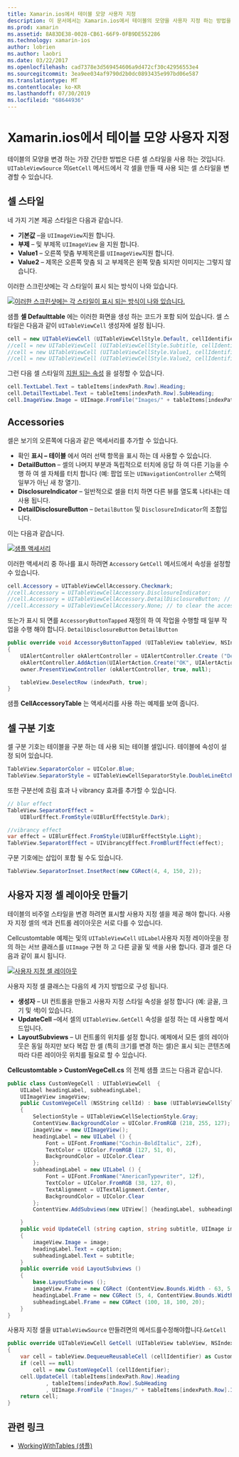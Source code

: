 ```yaml
---
title: Xamarin.ios에서 테이블 모양 사용자 지정
description: 이 문서에서는 Xamarin.ios에서 테이블의 모양을 사용자 지정 하는 방법을 설명 합니다. 셀 스타일, 보조 프로그램, 셀 구분 기호 및 사용자 지정 셀 레이아웃을 설명 합니다.
ms.prod: xamarin
ms.assetid: 8A83DE38-0028-CB61-66F9-0FB9DE552286
ms.technology: xamarin-ios
author: lobrien
ms.author: laobri
ms.date: 03/22/2017
ms.openlocfilehash: cad7378e3d569454606a9d472cf30c42956553e4
ms.sourcegitcommit: 3ea9ee034af9790d2b0dc0893435e997bd06e587
ms.translationtype: MT
ms.contentlocale: ko-KR
ms.lasthandoff: 07/30/2019
ms.locfileid: "68644936"
---
```

# <a name="customizing-a-tables-appearance-in-xamarinios"></a>Xamarin.ios에서 테이블 모양 사용자 지정

테이블의 모양을 변경 하는 가장 간단한 방법은 다른 셀 스타일을 사용 하는 것입니다. `UITableViewSource` 의`GetCell` 메서드에서 각 셀을 만들 때 사용 되는 셀 스타일을 변경할 수 있습니다.

## <a name="cell-styles"></a>셀 스타일

네 가지 기본 제공 스타일은 다음과 같습니다.

-  **기본값** –을 `UIImageView`지원 합니다.
-  **부제** – 및 부제목 `UIImageView` 을 지원 합니다.
-  **Value1** – 오른쪽 맞춤 부제목은를 `UIImageView`지원 합니다.
-  **Value2** – 제목은 오른쪽 맞춤 되 고 부제목은 왼쪽 맞춤 되지만 이미지는 그렇지 않습니다.


이러한 스크린샷에는 각 스타일이 표시 되는 방식이 나와 있습니다.

 [![](customizing-table-appearance-images/image7.png "이러한 스크린샷에는 각 스타일이 표시 되는 방식이 나와 있습니다.")](customizing-table-appearance-images/image7.png#lightbox)

샘플 **셀 Defaulttable** 에는 이러한 화면을 생성 하는 코드가 포함 되어 있습니다. 셀 스타일은 다음과 같이 `UITableViewCell` 생성자에 설정 됩니다.

```csharp
cell = new UITableViewCell (UITableViewCellStyle.Default, cellIdentifier);
//cell = new UITableViewCell (UITableViewCellStyle.Subtitle, cellIdentifier);
//cell = new UITableViewCell (UITableViewCellStyle.Value1, cellIdentifier);
//cell = new UITableViewCell (UITableViewCellStyle.Value2, cellIdentifier);
```

그런 다음 셀 스타일의 [지원 되는 속성](xref:UIKit.UITableViewCell) 을 설정할 수 있습니다.

```csharp
cell.TextLabel.Text = tableItems[indexPath.Row].Heading;
cell.DetailTextLabel.Text = tableItems[indexPath.Row].SubHeading;
cell.ImageView.Image = UIImage.FromFile("Images/" + tableItems[indexPath.Row].ImageName); // don't use for Value2
```

## <a name="accessories"></a>Accessories

셀은 보기의 오른쪽에 다음과 같은 액세서리를 추가할 수 있습니다.

-   확인 **표시 – 테이블** 에서 여러 선택 항목을 표시 하는 데 사용할 수 있습니다.
-   **DetailButton** – 셀의 나머지 부분과 독립적으로 터치에 응답 하 여 다른 기능을 수행 하 여 셀 자체를 터치 합니다 (예: 팝업 또는 `UINavigationController` 스택의 일부가 아닌 새 창 열기).
-   **DisclosureIndicator** – 일반적으로 셀을 터치 하면 다른 뷰를 열도록 나타내는 데 사용 됩니다.
-   **DetailDisclosureButton** – `DetailButton` 및 `DisclosureIndicator`의 조합입니다.


이는 다음과 같습니다.

 [![](customizing-table-appearance-images/image8.png "샘플 액세서리")](customizing-table-appearance-images/image8.png#lightbox)

이러한 액세서리 중 하나를 표시 하려면 `Accessory` `GetCell` 메서드에서 속성을 설정할 수 있습니다.

```csharp
cell.Accessory = UITableViewCellAccessory.Checkmark;
//cell.Accessory = UITableViewCellAccessory.DisclosureIndicator;
//cell.Accessory = UITableViewCellAccessory.DetailDisclosureButton; // implement AccessoryButtonTapped
//cell.Accessory = UITableViewCellAccessory.None; // to clear the accessory
```

또는가 표시 되 면를 `AccessoryButtonTapped` 재정의 하 여 작업을 수행할 때 일부 작업을 수행 해야 합니다. `DetailDisclosureButton` `DetailButton`

```csharp
public override void AccessoryButtonTapped (UITableView tableView, NSIndexPath indexPath)
{
    UIAlertController okAlertController = UIAlertController.Create ("DetailDisclosureButton Touched", tableItems[indexPath.Row].Heading, UIAlertControllerStyle.Alert);
    okAlertController.AddAction(UIAlertAction.Create("OK", UIAlertActionStyle.Default, null));
    owner.PresentViewController (okAlertController, true, null);

    tableView.DeselectRow (indexPath, true);
}
```

샘플 **CellAccessoryTable** 는 액세서리를 사용 하는 예제를 보여 줍니다.

## <a name="cell-separators"></a>셀 구분 기호

셀 구분 기호는 테이블을 구분 하는 데 사용 되는 테이블 셀입니다. 테이블에 속성이 설정 되어 있습니다.

```csharp
TableView.SeparatorColor = UIColor.Blue;
TableView.SeparatorStyle = UITableViewCellSeparatorStyle.DoubleLineEtched;
```

또한 구분선에 흐림 효과 나 vibrancy 효과를 추가할 수 있습니다.

```csharp
// blur effect
TableView.SeparatorEffect =
    UIBlurEffect.FromStyle(UIBlurEffectStyle.Dark);

//vibrancy effect
var effect = UIBlurEffect.FromStyle(UIBlurEffectStyle.Light);
TableView.SeparatorEffect = UIVibrancyEffect.FromBlurEffect(effect);
```

구분 기호에는 삽입이 포함 될 수도 있습니다.

```csharp
TableView.SeparatorInset.InsetRect(new CGRect(4, 4, 150, 2));
```

## <a name="creating-custom-cell-layouts"></a>사용자 지정 셀 레이아웃 만들기

테이블의 비주얼 스타일을 변경 하려면 표시할 사용자 지정 셀을 제공 해야 합니다. 사용자 지정 셀의 색과 컨트롤 레이아웃은 서로 다를 수 있습니다.

Cellcustomtable 예제는 및의 `UITableViewCell` `UILabel`사용자 지정 레이아웃을 정의 하는 서브 클래스를 `UIImage` 구현 하 고 다른 글꼴 및 색을 사용 합니다. 결과 셀은 다음과 같이 표시 됩니다.

 [![](customizing-table-appearance-images/image9.png "사용자 지정 셀 레이아웃")](customizing-table-appearance-images/image9.png#lightbox)

사용자 지정 셀 클래스는 다음의 세 가지 방법으로 구성 됩니다.

-   **생성자** – UI 컨트롤을 만들고 사용자 지정 스타일 속성을 설정 합니다 (예: 글꼴, 크기 및 색)이 있습니다.
-   **UpdateCell** –에서 셀의 `UITableView.GetCell` 속성을 설정 하는 데 사용할 메서드입니다.
-   **LayoutSubviews** – UI 컨트롤의 위치를 설정 합니다. 예제에서 모든 셀의 레이아웃은 동일 하지만 보다 복잡 한 셀 (특히 크기를 변경 하는 셀)은 표시 되는 콘텐츠에 따라 다른 레이아웃 위치를 필요로 할 수 있습니다.


**Cellcustomtable > CustomVegeCell.cs** 의 전체 샘플 코드는 다음과 같습니다.

```csharp
public class CustomVegeCell : UITableViewCell  {
    UILabel headingLabel, subheadingLabel;
    UIImageView imageView;
    public CustomVegeCell (NSString cellId) : base (UITableViewCellStyle.Default, cellId)
    {
        SelectionStyle = UITableViewCellSelectionStyle.Gray;
        ContentView.BackgroundColor = UIColor.FromRGB (218, 255, 127);
        imageView = new UIImageView();
        headingLabel = new UILabel () {
            Font = UIFont.FromName("Cochin-BoldItalic", 22f),
            TextColor = UIColor.FromRGB (127, 51, 0),
            BackgroundColor = UIColor.Clear
        };
        subheadingLabel = new UILabel () {
            Font = UIFont.FromName("AmericanTypewriter", 12f),
            TextColor = UIColor.FromRGB (38, 127, 0),
            TextAlignment = UITextAlignment.Center,
            BackgroundColor = UIColor.Clear
        };
        ContentView.AddSubviews(new UIView[] {headingLabel, subheadingLabel, imageView});

    }
    public void UpdateCell (string caption, string subtitle, UIImage image)
    {
        imageView.Image = image;
        headingLabel.Text = caption;
        subheadingLabel.Text = subtitle;
    }
    public override void LayoutSubviews ()
    {
        base.LayoutSubviews ();
        imageView.Frame = new CGRect (ContentView.Bounds.Width - 63, 5, 33, 33);
        headingLabel.Frame = new CGRect (5, 4, ContentView.Bounds.Width - 63, 25);
        subheadingLabel.Frame = new CGRect (100, 18, 100, 20);
    }
}
```

사용자 지정 셀을 `UITableViewSource` 만들려면의 메서드를수정해야합니다.`GetCell`

```csharp
public override UITableViewCell GetCell (UITableView tableView, NSIndexPath indexPath)
{
    var cell = tableView.DequeueReusableCell (cellIdentifier) as CustomVegeCell;
    if (cell == null)
        cell = new CustomVegeCell (cellIdentifier);
    cell.UpdateCell (tableItems[indexPath.Row].Heading
            , tableItems[indexPath.Row].SubHeading
            , UIImage.FromFile ("Images/" + tableItems[indexPath.Row].ImageName) );
    return cell;
}
```



## <a name="related-links"></a>관련 링크

- [WorkingWithTables (샘플)](https://docs.microsoft.com/samples/xamarin/ios-samples/workingwithtables)
